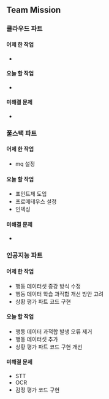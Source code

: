 ## Team Mission

### 클라우드 파트
#### 어제 한 작업
-

#### 오늘 할 작업
-

#### 미해결 문제
-

### 풀스택 파트
#### 어제 한 작업
- mq 설정

#### 오늘 할 작업
- 포인트제 도입
- 프로메테우스 설정
- 인덱싱
#### 미해결 문제
-

### 인공지능 파트
#### 어제 한 작업
- 행동 데이터셋 증강 방식 수정
- 행동 데이터 학습 과적합 개선 방안 고려
- 상황 평가 파트 코드 구현

#### 오늘 할 작업
- 행동 데이터 과적합 발생 오류 제거
- 행동 데이터셋 추가
- 상황 평가 파트 코드 구현 개선

#### 미해결 문제
- STT
- OCR
- 감정 평가 코드 구현

